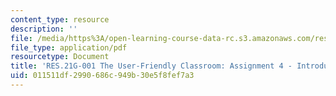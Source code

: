 ```yaml
---
content_type: resource
description: ''
file: /media/https%3A/open-learning-course-data-rc.s3.amazonaws.com/res-21g-001-the-user-friendly-classroom-fall-2020/011511df2990686c949b30e5f8fef7a3_MITRES_21G_001F20_Assn4.pdf
file_type: application/pdf
resourcetype: Document
title: 'RES.21G-001 The User-Friendly Classroom: Assignment 4 - Introductions'
uid: 011511df-2990-686c-949b-30e5f8fef7a3
---
```

